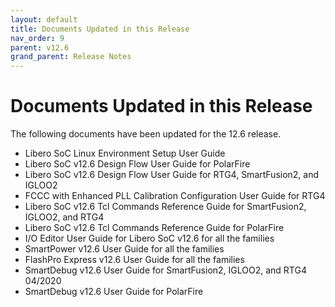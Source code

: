 ```yaml
---
layout: default
title: Documents Updated in this Release
nav_order: 9
parent: v12.6
grand_parent: Release Notes
---
```


# Documents Updated in this Release

The following documents have been updated for the 12.6 release.

-   Libero SoC Linux Environment Setup User Guide
-   Libero SoC v12.6 Design Flow User Guide for PolarFire
-   Libero SoC v12.6 Design Flow User Guide for RTG4, SmartFusion2, and IGLOO2
-   FCCC with Enhanced PLL Calibration Configuration User Guide for RTG4
-   Libero SoC v12.6 Tcl Commands Reference Guide for SmartFusion2, IGLOO2, and RTG4
-   Libero SoC v12.6 Tcl Commands Reference Guide for PolarFire
-   I/O Editor User Guide for Libero SoC v12.6 for all the families
-   SmartPower v12.6 User Guide for all the families
-   FlashPro Express v12.6 User Guide for all the families
-   SmartDebug v12.6 User Guide for SmartFusion2, IGLOO2, and RTG4 04/2020
-   SmartDebug v12.6 User Guide for PolarFire

